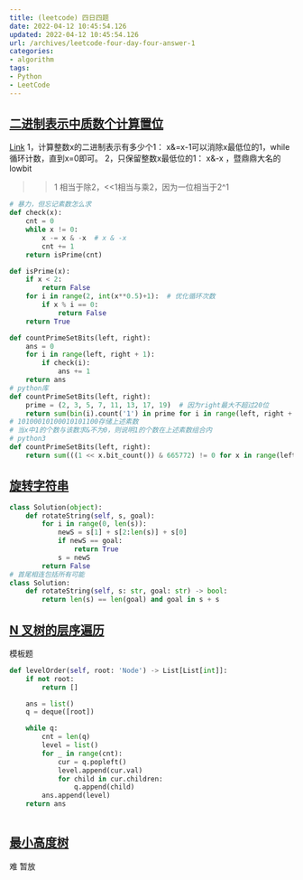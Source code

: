 ```yaml
---
title: (leetcode) 四日四题
date: 2022-04-12 10:45:54.126
updated: 2022-04-12 10:45:54.126
url: /archives/leetcode-four-day-four-answer-1
categories: 
- algorithm
tags: 
- Python
- LeetCode
---
```


## [二进制表示中质数个计算置位](https://leetcode-cn.com/problems/prime-number-of-set-bits-in-binary-representation/)
[Link](https://leetcode-cn.com/problems/prime-number-of-set-bits-in-binary-representation/solution/er-jin-zhi-biao-shi-zhong-zhi-shu-ge-ji-jy35g/1486534)
1，计算整数x的二进制表示有多少个1： x&=x-1可以消除x最低位的1，while循环计数，直到x=0即可。
2，只保留整数x最低位的1： x&-x ，暨鼎鼎大名的lowbit
>>1 相当于除2，<<1相当与乘2，因为一位相当于2^1
```python
# 暴力，但忘记素数怎么求
def check(x):
    cnt = 0
    while x != 0:
        x -= x & -x  # x & -x
        cnt += 1
    return isPrime(cnt)

def isPrime(x):
    if x < 2:
        return False
    for i in range(2, int(x**0.5)+1):  # 优化循环次数
        if x % i == 0:
            return False
    return True

def countPrimeSetBits(left, right):
    ans = 0
    for i in range(left, right + 1):
        if check(i):
            ans += 1
    return ans
# python库
def countPrimeSetBits(left, right):
    prime = (2, 3, 5, 7, 11, 13, 17, 19)  # 因为right最大不超过20位
    return sum(bin(i).count('1') in prime for i in range(left, right + 1))
# 10100010100010101100存储上述素数
# 当x中1的个数与该数求&不为0，则说明1的个数在上述素数组合内
# python3
def countPrimeSetBits(left, right):
    return sum(((1 << x.bit_count()) & 665772) != 0 for x in range(left, right + 1))

```
## [旋转字符串](https://leetcode-cn.com/problems/rotate-string/)
```python
class Solution(object):
    def rotateString(self, s, goal):
        for i in range(0, len(s)):
            newS = s[1] + s[2:len(s)] + s[0]
            if newS == goal:
                return True
            s = newS
        return False
# 首尾相连包括所有可能
class Solution:
    def rotateString(self, s: str, goal: str) -> bool:
        return len(s) == len(goal) and goal in s + s
```
## [N 叉树的层序遍历](https://leetcode-cn.com/problems/n-ary-tree-level-order-traversal/)
模板题
```python
def levelOrder(self, root: 'Node') -> List[List[int]]:
    if not root:
        return []

    ans = list()
    q = deque([root])

    while q:
        cnt = len(q)
        level = list()
        for _ in range(cnt):
            cur = q.popleft()
            level.append(cur.val)
            for child in cur.children:
                q.append(child)
        ans.append(level)
    return ans
    
```
## [最小高度树](https://leetcode-cn.com/problems/minimum-height-trees/)
难 暂放
